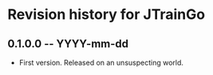 # Revision history for JTrainGo

## 0.1.0.0 -- YYYY-mm-dd

* First version. Released on an unsuspecting world.
